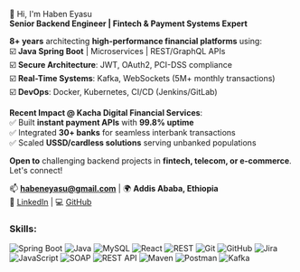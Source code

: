 👋 Hi, I'm Haben Eyasu  
**Senior Backend Engineer | Fintech & Payment Systems Expert**  

**8+ years** architecting **high-performance financial platforms** using:  
☑️ **Java Spring Boot** | Microservices | REST/GraphQL APIs  
☑️ **Secure Architecture**: JWT, OAuth2, PCI-DSS compliance  
☑️ **Real-Time Systems**: Kafka, WebSockets (5M+ monthly transactions)  
☑️ **DevOps**: Docker, Kubernetes, CI/CD (Jenkins/GitLab)  

**Recent Impact @ Kacha Digital Financial Services**:  
✅ Built **instant payment APIs** with **99.8% uptime**  
✅ Integrated **30+ banks** for seamless interbank transactions  
✅ Scaled **USSD/cardless solutions** serving unbanked populations  

**Open to** challenging backend projects in **fintech, telecom, or e-commerce**. Let's connect!  

📫 **habeneyasu@gmail.com** | 🌍 **Addis Ababa, Ethiopia**  
🔗 [LinkedIn](https://linkedin.com/in/habeneyasu) | 💻 [GitHub](https://github.com/habeneyasu)  

### Skills:
![Spring Boot](https://img.shields.io/badge/Spring%20Boot-6DB33F?style=for-the-badge&logo=spring)
![Java](https://img.shields.io/badge/Java-007396?style=for-the-badge&logo=java)
![MySQL](https://img.shields.io/badge/MySQL-4479A1?style=for-the-badge&logo=mysql)
![React](https://img.shields.io/badge/React-61DAFB?style=for-the-badge&logo=react)
![REST](https://img.shields.io/badge/REST-61DAFB?style=for-the-badge)
![Git](https://img.shields.io/badge/Git-F05032?style=for-the-badge&logo=git)
![GitHub](https://img.shields.io/badge/GitHub-181717?style=for-the-badge&logo=github)
![Jira](https://img.shields.io/badge/Jira-0052CC?style=for-the-badge&logo=jira-software)
![JavaScript](https://img.shields.io/badge/JavaScript-F7DF1E?style=for-the-badge&logo=javascript)
![SOAP](https://img.shields.io/badge/SOAP-8CBED6?style=for-the-badge)
![REST API](https://img.shields.io/badge/REST%20API-61DAFB?style=for-the-badge)
![Maven](https://img.shields.io/badge/Maven-C71A36?style=for-the-badge&logo=apache-maven)
![Postman](https://img.shields.io/badge/Postman-FF6C37?style=for-the-badge&logo=postman)
![Kafka](https://img.shields.io/badge/Apache%20Kafka-231F20?style=for-the-badge&logo=apache-kafka)


